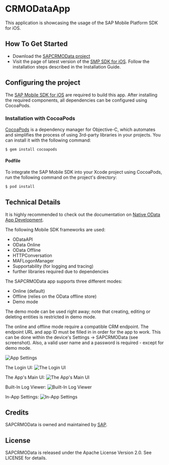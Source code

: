 CRMODataApp
===========
This application is showcasing the usage of the SAP Mobile Platform SDK for iOS.

## How To Get Started
* Download the [SAPCRMOData project](https://github.com/SAP/Mobile_SDK_oData_App/archive/master.zip)
* Visit the page of latest version of the [SMP SDK for iOS](http://help.sap.com/mobile-platform). Follow the installation steps described in the Installation Guide.

## Configuring the project
The [SAP Mobile SDK for iOS](http://help.sap.com/mobile-platform) are required to build this app. After installing the required components, all dependencies can be configured using CocoaPods. 

### Installation with CocoaPods

[CocoaPods](http://cocoapods.org) is a dependency manager for Objective-C, which automates and simplifies the process of using 3rd-party libraries  in your projects. You can install it with the following command:

```bash
$ gem install cocoapods
```

#### Podfile

To integrate the SAP Mobile SDK into your Xcode project using CocoaPods, run the following command on the project's directory:

```bash
$ pod install
```

## Technical Details

It is highly recommended to check out the documentation on [Native OData App Development](http://help.sap.com/mobile-platform).

The following Mobile SDK frameworks are used:
- ODataAPI
- OData Online
- OData Offline
- HTTPConversation
- MAFLogonManager
- Supportability (for logging and tracing)
- further libraries required due to dependencies

The SAPCRMOData app supports three different modes:
- Online (default)
- Offline (relies on the OData offline store)
- Demo mode

The demo mode can be used right away; note that creating, editing or deleting entities is restricted in demo mode.

The online and offline mode require a compatible CRM endpoint.
The endpoint URL and app ID must be filled in in order for the app to work. 
This can be done within the device's Settings -> SAPCRMOData (see screenshot). Also, a valid user name and a password is required - except for demo mode.

![App Settings](https://github.com/SAP/Mobile_SDK_oData_App/blob/screenshots/Screenshots/settings.png)

The Login UI:
![The Login UI](https://github.com/SAP/Mobile_SDK_oData_App/blob/screenshots/Screenshots/login.png)

The App's Main UI:
![The App's Main UI](https://github.com/SAP/Mobile_SDK_oData_App/blob/screenshots/Screenshots/appointments.png)

Built-In Log Viewer:
![Built-In Log Viewer](https://github.com/SAP/Mobile_SDK_oData_App/blob/screenshots/Screenshots/logviewer.png)

In-App Settings:
![In-App Settings](https://github.com/SAP/Mobile_SDK_oData_App/blob/screenshots/Screenshots/inappsettings.png)

## Credits

SAPCRMOData is owned and maintained by [SAP](http://go.sap.com/index.html).

## License

SAPCRMOData is released under the Apache License Version 2.0. See LICENSE for details.
